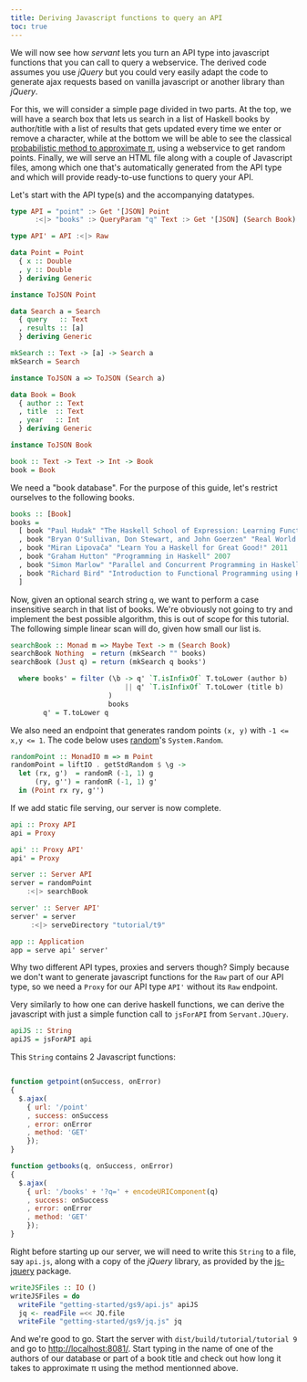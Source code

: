 ```yaml
---
title: Deriving Javascript functions to query an API
toc: true
---
```


We will now see how *servant* lets you turn an API type into javascript functions that you can call to query a webservice. The derived code assumes you use *jQuery* but you could very easily adapt the code to generate ajax requests based on vanilla javascript or another library than *jQuery*.

For this, we will consider a simple page divided in two parts. At the top, we will have a search box that lets us search in a list of Haskell books by author/title with a list of results that gets updated every time we enter or remove a character, while at the bottom we will be able to see the classical [probabilistic method to approximate &pi;](http://en.wikipedia.org/wiki/Approximations_of_%CF%80#Summing_a_circle.27s_area), using a webservice to get random points. Finally, we will serve an HTML file along with a couple of Javascript files, among which one that's automatically generated from the API type and which will provide ready-to-use functions to query your API.

Let's start with the API type(s) and the accompanying datatypes.

``` haskell
type API = "point" :> Get '[JSON] Point
      :<|> "books" :> QueryParam "q" Text :> Get '[JSON] (Search Book)

type API' = API :<|> Raw

data Point = Point
  { x :: Double
  , y :: Double
  } deriving Generic

instance ToJSON Point

data Search a = Search
  { query   :: Text
  , results :: [a]
  } deriving Generic

mkSearch :: Text -> [a] -> Search a
mkSearch = Search

instance ToJSON a => ToJSON (Search a)

data Book = Book
  { author :: Text
  , title  :: Text
  , year   :: Int
  } deriving Generic

instance ToJSON Book

book :: Text -> Text -> Int -> Book
book = Book
```

We need a "book database". For the purpose of this guide, let's restrict ourselves to the following books.

``` haskell
books :: [Book]
books =
  [ book "Paul Hudak" "The Haskell School of Expression: Learning Functional Programming through Multimedia" 2000
  , book "Bryan O'Sullivan, Don Stewart, and John Goerzen" "Real World Haskell" 2008
  , book "Miran Lipovača" "Learn You a Haskell for Great Good!" 2011
  , book "Graham Hutton" "Programming in Haskell" 2007
  , book "Simon Marlow" "Parallel and Concurrent Programming in Haskell" 2013
  , book "Richard Bird" "Introduction to Functional Programming using Haskell" 1998
  ]
```

Now, given an optional search string `q`, we want to perform a case insensitive search in that list of books. We're obviously not going to try and implement the best possible algorithm, this is out of scope for this tutorial. The following simple linear scan will do, given how small our list is.

``` haskell
searchBook :: Monad m => Maybe Text -> m (Search Book)
searchBook Nothing  = return (mkSearch "" books)
searchBook (Just q) = return (mkSearch q books')

  where books' = filter (\b -> q' `T.isInfixOf` T.toLower (author b)
                            || q' `T.isInfixOf` T.toLower (title b)
                        )
                        books
        q' = T.toLower q
```

We also need an endpoint that generates random points `(x, y)` with `-1 <= x,y <= 1`. The code below uses [random](http://hackage.haskell.org/package/random)'s `System.Random`.

``` haskell
randomPoint :: MonadIO m => m Point
randomPoint = liftIO . getStdRandom $ \g ->
  let (rx, g')  = randomR (-1, 1) g
      (ry, g'') = randomR (-1, 1) g'
  in (Point rx ry, g'')
```

If we add static file serving, our server is now complete.

``` haskell
api :: Proxy API
api = Proxy

api' :: Proxy API'
api' = Proxy

server :: Server API
server = randomPoint
    :<|> searchBook

server' :: Server API'
server' = server
     :<|> serveDirectory "tutorial/t9"

app :: Application
app = serve api' server'
```

Why two different API types, proxies and servers though? Simply because we don't want to generate javascript functions for the `Raw` part of our API type, so we need a `Proxy` for our API type `API'` without its `Raw` endpoint.

Very similarly to how one can derive haskell functions, we can derive the javascript with just a simple function call to `jsForAPI` from `Servant.JQuery`.

``` haskell
apiJS :: String
apiJS = jsForAPI api
```

This `String` contains 2 Javascript functions:

``` javascript

function getpoint(onSuccess, onError)
{
  $.ajax(
    { url: '/point'
    , success: onSuccess
    , error: onError
    , method: 'GET'
    });
}

function getbooks(q, onSuccess, onError)
{
  $.ajax(
    { url: '/books' + '?q=' + encodeURIComponent(q)
    , success: onSuccess
    , error: onError
    , method: 'GET'
    });
}
```

Right before starting up our server, we will need to write this `String` to a file, say `api.js`, along with a copy of the *jQuery* library, as provided by the [js-jquery](http://hackage.haskell.org/package/js-jquery) package.

``` haskell
writeJSFiles :: IO ()
writeJSFiles = do
  writeFile "getting-started/gs9/api.js" apiJS
  jq <- readFile =<< JQ.file
  writeFile "getting-started/gs9/jq.js" jq
```

And we're good to go. Start the server with `dist/build/tutorial/tutorial 9` and go to [http://localhost:8081/](http://localhost:8081/). Start typing in the name of one of the authors of our database or part of a book title and check out how long it takes to approximate &pi; using the method mentionned above.
